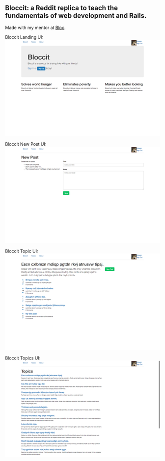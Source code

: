 ## Bloccit: a Reddit replica to teach the fundamentals of web development and Rails.

Made with my mentor at [Bloc](http://bloc.io).



Bloccit Landing UI:
![Bloccit Landing UI](screenshots/bloccit-landing.png "Bloccit Landing UI")


Bloccit New Post UI:
![Bloccit New Post UI](screenshots/bloccit-new-post.png "Bloccit New Post")


Bloccit Topic UI:
![Bloccit Topic UI](screenshots/bloccit-topic-ui.png "Bloccit Topic UI")


Bloccit Topics UI:
![Bloccit Topics](screenshots/bloccit-topics.png "Bloccit Topics")
